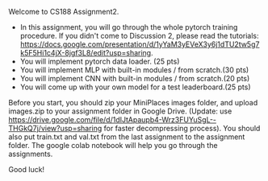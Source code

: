 Welcome to CS188 Assignment2.

* In this assignment, you will go through the whole pytorch training procedure. If you didn't come to Discussion 2, please read the tutorials: https://docs.google.com/presentation/d/1yYaM3yEVeX3y6j1dTU2tw5g7k5F5Hi1c4jX-8jgf3L8/edit?usp=sharing.
* You will implement pytorch data loader. (25 pts)
* You will implement MLP with built-in modules / from scratch.(30 pts)
* You will implement CNN with built-in modules / from scratch.(20 pts)
* You will come up with your own model for a test leaderboard.(25 pts)

Before you start, you should zip your MiniPlaces images folder, and upload images.zip to your assignment folder in Google Drive. (Update: use https://drive.google.com/file/d/1dIJtApaupb4-Wrz3FUYuSgL--THGkQ7j/view?usp=sharing for faster decompressing process). You should also put train.txt and val.txt from the last assignment to the assignment folder.
The google colab notebook will help you go through the assignments.

Good luck!
